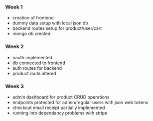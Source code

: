 ### Week 1

- creation of frontend
- dummy data setup with local json db
- backend routes setup for product/user/cart
- mongo db created

### Week 2

- oauth implemented
- db connected to frontend
- auth routes for backend
- product route altered

### Week 3

- admin dashboard for product CRUD operations
- endpoints protected for admin/regular users with json web tokens
- checkout email receipt partially implemented
- running into dependancy problems with stripe
